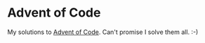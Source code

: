 Advent of Code
==============
My solutions to [Advent of Code](https://adventofcode.com). Can't promise I solve them all. :-)
